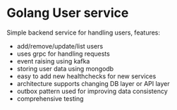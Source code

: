 # Golang User service
Simple backend service for handling users, features:
- add/remove/update/list users
- uses grpc for handling requests
- event raising using kafka
- storing user data using mongodb
- easy to add new healthchecks for new services
- architecture supports changing DB layer or API layer
- outbox pattern used for improving data consistency
- comprehensive testing

